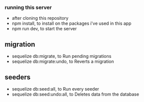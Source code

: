 ### running this server

- after cloning this repository
- npm install, to install on the packages i've used in this app
- npm run dev, to start the server

## migration
- sequelize db:migrate, to Run pending migrations
- sequelize db:migrate:undo, to Reverts a migration

## seeders
- sequelize db:seed:all, to Run every seeder
- sequelize db:seed:undo:all, to Deletes data from the database
